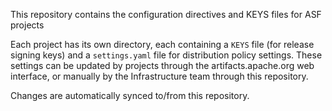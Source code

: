 This repository contains the configuration directives and KEYS files for ASF projects

Each project has its own directory, each containing a `KEYS` file (for release signing keys) and a `settings.yaml` file for distribution policy settings.
These settings can be updated by projects through the artifacts.apache.org web interface, or manually by the Infrastructure team through this repository.

Changes are automatically synced to/from this repository.

